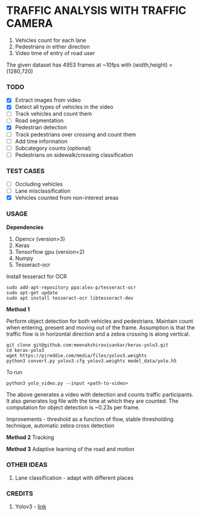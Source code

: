 # TRAFFIC ANALYSIS WITH TRAFFIC CAMERA

1. Vehicles count for each lane
2. Pedestrians in either direction
3. Video time of entry of road user

The given dataset has 4953 frames at ~10fps with (width,height) = (1280,720)

### TODO
- [x] Extract images from video
- [x] Detect all types of vehicles in the video
- [ ] Track vehicles and count them
- [ ] Road segmentation
- [x] Pedestrian detection
- [ ] Track pedestrians over crossing and count them
- [ ] Add time information
- [ ] Subcategory counts (optional)
- [ ] Pedestrians on sidewalk/crossing classification

### TEST CASES
- [ ] Occluding vehicles
- [ ] Lane misclassification
- [x] Vehicles counted from non-interest areas

### USAGE
**Dependencies**
1. Opencv (version>3)
2. Keras
3. Tensorflow gpu (version<2)
4. Numpy
5. Tesseract-ocr
   
Install tesseract for OCR
```
sudo add-apt-repository ppa:alex-p/tesseract-ocr
sudo apt-get update
sudo apt install tesseract-ocr libtesseract-dev
```

**Method 1**

Perform object detection for both vehicles and pedestrians. Maintain count when entering, present and moving out of the frame. Assumption is that the traffic flow is in horizontal direction and a zebra crossing is along vertical.
```
git clone git@github.com:meenakshiravisankar/keras-yolo3.git
cd keras-yolo3
wget https://pjreddie.com/media/files/yolov3.weights
python3 convert.py yolov3.cfg yolov3.weights model_data/yolo.h5
```
To run
```
python3 yolo_video.py --input <path-to-video>
```

The above generates a video with detection and counts traffic participants. It also generates log file with the time at which they are counted. The computation for object detection is ~0.23s per frame.

Improvements - threshold as a function of flow, stable thresholding technique, automatic zebra cross detection



**Method 2**
Tracking

**Method 3**
Adaptive learning of the road and motion

### OTHER IDEAS
1. Lane classification - adapt with different places 

### CREDITS
1. Yolov3 - [link](https://github.com/pjreddie/darknet)
 